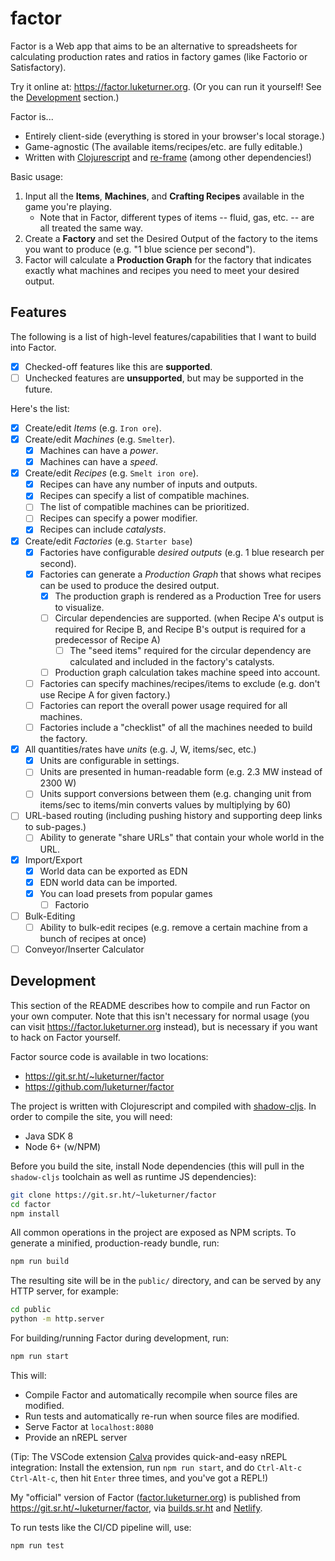# factor

Factor is a Web app that aims to be an alternative to spreadsheets for calculating production rates and ratios in factory games (like Factorio or Satisfactory).

Try it online at: https://factor.luketurner.org. (Or you can run it yourself! See the [Development](#Development) section.)

Factor is...

- Entirely client-side (everything is stored in your browser's local storage.)
- Game-agnostic (The available items/recipes/etc. are fully editable.)
- Written with [Clojurescript](https://clojurescript.org/) and [re-frame](https://github.com/day8/re-frame) (among other dependencies!)

Basic usage:

1. Input all the **Items**, **Machines**, and **Crafting Recipes** available in the game you're playing.
    - Note that in Factor, different types of items -- fluid, gas, etc. -- are all treated the same way.
2. Create a **Factory** and set the Desired Output of the factory to the items you want to produce (e.g. "1 blue science per second").
3. Factor will calculate a **Production Graph** for the factory that indicates exactly what machines and recipes you need to meet your desired output.


## Features

The following is a list of high-level features/capabilities that I want to build into Factor.

- [x] Checked-off features like this are **supported**.
- [ ] Unchecked features are **unsupported**, but may be supported in the future.

Here's the list:

- [x] Create/edit *Items* (e.g. `Iron ore`).
- [x] Create/edit *Machines* (e.g. `Smelter`).
  - [x] Machines can have a *power*.
  - [x] Machines can have a *speed*.
- [x] Create/edit *Recipes* (e.g. `Smelt iron ore`).
  - [x] Recipes can have any number of inputs and outputs.
  - [x] Recipes can specify a list of compatible machines.
  - [ ] The list of compatible machines can be prioritized.
  - [ ] Recipes can specify a power modifier.
  - [x] Recipes can include *catalysts*.
- [x] Create/edit *Factories* (e.g. `Starter base`)
  - [x] Factories have configurable *desired outputs* (e.g. 1 blue research per second).
  - [x] Factories can generate a *Production Graph* that shows what recipes can be used to produce the desired output.
    - [x] The production graph is rendered as a Production Tree for users to visualize.
    - [ ] Circular dependencies are supported. (when Recipe A's output is required for Recipe B, and Recipe B's output is required for a predecessor of Recipe A)
      - [ ] The "seed items" required for the circular dependency are calculated and included in the factory's catalysts.
    - [ ] Production graph calculation takes machine speed into account.
  - [ ] Factories can specify machines/recipes/items to exclude (e.g. don't use Recipe A for given factory.)
  - [ ] Factories can report the overall power usage required for all machines.
  - [ ] Factories include a "checklist" of all the machines needed to build the factory.
- [x] All quantities/rates have *units* (e.g. J, W, items/sec, etc.)
  - [x] Units are configurable in settings.
  - [ ] Units are presented in human-readable form (e.g. 2.3 MW instead of 2300 W)
  - [ ] Units support conversions between them (e.g. changing unit from items/sec to items/min converts values by multiplying by 60)
- [ ] URL-based routing (including pushing history and supporting deep links to sub-pages.)
  - [ ] Ability to generate "share URLs" that contain your whole world in the URL.
- [x] Import/Export
  - [x] World data can be exported as EDN
  - [x] EDN world data can be imported.
  - [x] You can load presets from popular games
    - [ ] Factorio
- [ ] Bulk-Editing
  - [ ] Ability to bulk-edit recipes (e.g. remove a certain machine from a bunch of recipes at once)
- [ ] Conveyor/Inserter Calculator
## Development

This section of the README describes how to compile and run Factor on your own computer. Note that this isn't necessary for normal usage (you can visit https://factor.luketurner.org instead), but is necessary if you want to hack on Factor yourself.

Factor source code is available in two locations:

- https://git.sr.ht/~luketurner/factor
- https://github.com/luketurner/factor

The project is written with Clojurescript and compiled with [shadow-cljs](https://github.com/thheller/shadow-cljs). In order to compile the site, you will need:

- Java SDK 8
- Node 6+ (w/NPM)

Before you build the site, install Node dependencies (this will pull in the `shadow-cljs` toolchain as well as runtime JS dependencies):

``` bash
git clone https://git.sr.ht/~luketurner/factor
cd factor
npm install
```

All common operations in the project are exposed as NPM scripts. To generate a minified, production-ready bundle, run:

``` bash
npm run build
```

The resulting site will be in the `public/` directory, and can be served by any HTTP server, for example:

``` bash
cd public
python -m http.server
```

For building/running Factor during development, run:

``` bash
npm run start
```

This will:

- Compile Factor and automatically recompile when source files are modified.
- Run tests and automatically re-run when source files are modified.
- Serve Factor at `localhost:8080`
- Provide an nREPL server

(Tip: The VSCode extension [Calva](https://github.com/BetterThanTomorrow/calva) provides quick-and-easy nREPL integration: Install the extension, run `npm run start`, and do `Ctrl-Alt-c Ctrl-Alt-c`, then hit `Enter` three times, and you've got a REPL!)

My "official" version of Factor ([factor.luketurner.org](https://factor.luketurner.org)) is published from https://git.sr.ht/~luketurner/factor, via [builds.sr.ht](https://builds.sr.ht/) and [Netlify](https://www.netlify.com/).

To run tests like the CI/CD pipeline will, use:

``` bash
npm run test
```